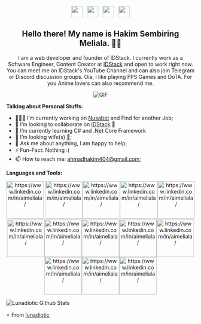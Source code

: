 <p align='center'>
<a href="https://dev.to/aimeliala" style="background-color:white;"><img height="30" src="https://www.pngrepo.com/png/349334/180/dev-to.png"/></a>&nbsp;&nbsp;
<a href="https://twitter.com/lionatic_" style="background-color:white;"><img height="30" src="https://www.pngrepo.com/png/97434/180/twitter.png"/></a>&nbsp;&nbsp;
<a href="https://instagram.com/aimeliala" style="background-color:white;"><img height="30" src="https://www.pngrepo.com/png/111199/180/instagram.png"/></a>&nbsp;&nbsp;
<a href="https://www.linkedin.com/in/aimeliala/" style="background-color:white;"><img height="30" src="https://www.pngrepo.com/png/157006/180/linkedin.png"/></a>
</p>

<h2 align="center">Hello there! My name is Hakim Sembiring Meliala. 👋🤓</h2>
<p align="center">I am a web developer and founder of IDStack. I currently work as a Software Engineer, Content Creator at <a href="youtube.com/idstack">IDStack</a> and open to work right now.
You can meet me on IDStack's YouTube Channel and can also join Telegram or Discord discussion groups.
Oia, I like playing FPS Games and DoTA. For you Anime lovers can also recommend me.</p>

<p align="center">
<img align="middle" alt="GIF" src="https://media.giphy.com/media/836HiJc7pgzy8iNXCn/giphy.gif" />
</p>

**Talking about Personal Stuffs:**

- 👨🏽‍💻 I’m currently working on [Nusabot](https://nusabot.id) and Find for another Job;
- 👯 I’m looking to collaborate on [IDStack](https://github.com/idstck) 🤝
- 🌱 I’m currently learning C# and .Net Core Framework
- 🤔 I’m looking wife(s) 😬;
- 💬 Ask me about anything, I am happy to help;
- ⚡️ Fun-Fact: Nothing :(
- 📫 How to reach me: ahmadhakim404@gmail.com;

**Languages and Tools:**  

<p align="center">
 <img src="https://www.svgrepo.com/show/353795/go.svg" height="100" alt="https://www.linkedin.com/in/aimeliala/"> <img src="https://www.svgrepo.com/show/355081/js.svg" height="100" alt="https://www.linkedin.com/in/aimeliala/"><img src="https://www.svgrepo.com/show/354119/nodejs-icon.svg" height="100" alt="https://www.linkedin.com/in/aimeliala/"><img src="https://www.svgrepo.com/show/374175/vue.svg" height="100" alt="https://www.linkedin.com/in/aimeliala/"><img src="https://www.svgrepo.com/show/374035/reactts.svg" height="100" alt="https://www.linkedin.com/in/aimeliala/"><img src="https://www.svgrepo.com/show/354131/nuxt-icon.svg" height="100" alt="https://www.linkedin.com/in/aimeliala/"><img src="https://www.svgrepo.com/show/349474/php.svg" height="100" alt="https://www.linkedin.com/in/aimeliala/"><img src="https://www.svgrepo.com/show/353985/laravel.svg" height="100" alt="https://www.linkedin.com/in/aimeliala/"><img src="https://www.svgrepo.com/show/355133/mysql.svg" height="100" alt="https://www.linkedin.com/in/aimeliala/"><img src="https://www.svgrepo.com/show/331488/mongodb.svg" height="100" alt="https://www.linkedin.com/in/aimeliala/"><img src="https://www.svgrepo.com/show/452184/csharp.svg" height="100" alt="https://www.linkedin.com/in/aimeliala/"><img src="https://www.svgrepo.com/show/376369/dotnet.svg" height="100" alt="https://www.linkedin.com/in/aimeliala/"><img src="https://www.svgrepo.com/show/354200/postgresql.svg" height="100" alt="https://www.linkedin.com/in/aimeliala/">
</p>

![Lunadiotic Github Stats](https://github-readme-stats.vercel.app/api?username=lunadiotic&show_icons=true&title_color=fff&icon_color=79ff97&text_color=9f9f9f&bg_color=151515)

⭐️ From [lunadiotic](https://github.com/lunadiotic)


